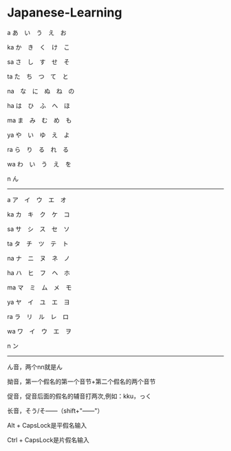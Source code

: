 # Japanese-Learning
a   あ　い　う　え　お

ka  か　き　く　け　こ

sa  さ　し　す　せ　そ

ta  た　ち　つ　て　と

na　な　に　ぬ　ね　の

ha  は　ひ　ふ　へ　ほ

ma  ま　み　む　め　も

ya  や　い　ゆ　え　よ

ra  ら　り　る　れ　る

wa  わ　い　う　え　を

n   ん


------------------------------------------------------------------


a ア　イ　ウ　エ　オ

ka カ　キ　ク　ケ　コ

sa サ　シ　ス　セ　ソ

ta タ　チ　ツ　テ　ト

na ナ　ニ　ヌ　ネ　ノ

ha ハ　ヒ　フ　ヘ　ホ

ma マ　ミ　ム　メ　モ

ya ヤ　イ　ユ　エ　ヨ

ra ラ　リ　ル　レ　ロ

wa ワ　イ　ウ　エ　ヲ

n ン

----------------------------------------------------------------

ん音，两个nn就是ん

拗音，第一个假名的第一个音节+第二个假名的两个音节

促音，促音后面的假名的辅音打两次,例如：kku，っく

长音，そう/そ——（shift+"——"）


Alt  + CapsLock是平假名输入

Ctrl + CapsLock是片假名输入
